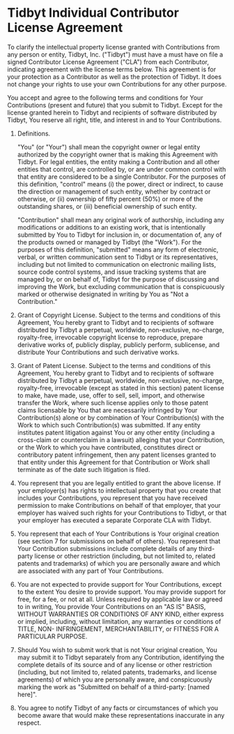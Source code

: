 # Tidbyt Individual Contributor License Agreement

To clarify the intellectual property license granted with Contributions from
any person or entity, Tidbyt, Inc. ("Tidbyt") must have a 
must have on file a signed Contributor License Agreement ("CLA")
from each Contributor, indicating agreement with the license
terms below. This agreement is for your protection as a Contributor
as well as the protection of Tidbyt. It does not
change your rights to use your own Contributions for any other purpose.

You accept and agree to the following terms and conditions for Your
Contributions (present and future) that you submit to Tidbyt. Except
for the license granted herein to Tidbyt and recipients of
software distributed by Tidbyt, You reserve all right, title,
and interest in and to Your Contributions.

1. Definitions.
     
   "You" (or "Your") shall mean the copyright owner or legal entity
   authorized by the copyright owner that is making this Agreement
   with Tidbyt. For legal entities, the entity making a
   Contribution and all other entities that control, are controlled
   by, or are under common control with that entity are considered to
   be a single Contributor. For the purposes of this definition,
   "control" means (i) the power, direct or indirect, to cause the
   direction or management of such entity, whether by contract or
   otherwise, or (ii) ownership of fifty percent (50%) or more of the
   outstanding shares, or (iii) beneficial ownership of such entity.
   
   "Contribution" shall mean any original work of authorship,
   including any modifications or additions to an existing work, that
   is intentionally submitted by You to Tidbyt for inclusion
   in, or documentation of, any of the products owned or managed by
   Tidbyt (the "Work"). For the purposes of this definition,
   "submitted" means any form of electronic, verbal, or written
   communication sent to Tidbyt or its representatives,
   including but not limited to communication on electronic mailing
   lists, source code control systems, and issue tracking systems that
   are managed by, or on behalf of, Tidbyt for the purpose of
   discussing and improving the Work, but excluding communication that
   is conspicuously marked or otherwise designated in writing by You
   as "Not a Contribution."

2. Grant of Copyright License. Subject to the terms and conditions of
   this Agreement, You hereby grant to Tidbyt and to
   recipients of software distributed by Tidbyt a perpetual,
   worldwide, non-exclusive, no-charge, royalty-free, irrevocable
   copyright license to reproduce, prepare derivative works of,
   publicly display, publicly perform, sublicense, and distribute Your
   Contributions and such derivative works.

3. Grant of Patent License. Subject to the terms and conditions of
   this Agreement, You hereby grant to Tidbyt and to
   recipients of software distributed by Tidbyt a perpetual,
   worldwide, non-exclusive, no-charge, royalty-free, irrevocable
   (except as stated in this section) patent license to make, have
   made, use, offer to sell, sell, import, and otherwise transfer the
   Work, where such license applies only to those patent claims
   licensable by You that are necessarily infringed by Your
   Contribution(s) alone or by combination of Your Contribution(s)
   with the Work to which such Contribution(s) was submitted. If any
   entity institutes patent litigation against You or any other entity
   (including a cross-claim or counterclaim in a lawsuit) alleging
   that your Contribution, or the Work to which you have contributed,
   constitutes direct or contributory patent infringement, then any
   patent licenses granted to that entity under this Agreement for
   that Contribution or Work shall terminate as of the date such
   litigation is filed.

4. You represent that you are legally entitled to grant the above
   license. If your employer(s) has rights to intellectual property
   that you create that includes your Contributions, you represent
   that you have received permission to make Contributions on behalf
   of that employer, that your employer has waived such rights for
   your Contributions to Tidbyt, or that your employer has
   executed a separate Corporate CLA with Tidbyt.

5. You represent that each of Your Contributions is Your original
   creation (see section 7 for submissions on behalf of others). You
   represent that Your Contribution submissions include complete
   details of any third-party license or other restriction (including,
   but not limited to, related patents and trademarks) of which you
   are personally aware and which are associated with any part of Your
   Contributions.

6. You are not expected to provide support for Your Contributions,
   except to the extent You desire to provide support. You may provide
   support for free, for a fee, or not at all. Unless required by
   applicable law or agreed to in writing, You provide Your
   Contributions on an "AS IS" BASIS, WITHOUT WARRANTIES OR CONDITIONS
   OF ANY KIND, either express or implied, including, without
   limitation, any warranties or conditions of TITLE, NON-
   INFRINGEMENT, MERCHANTABILITY, or FITNESS FOR A PARTICULAR PURPOSE.

7. Should You wish to submit work that is not Your original creation,
   You may submit it to Tidbyt separately from any
   Contribution, identifying the complete details of its source and of
   any license or other restriction (including, but not limited to,
   related patents, trademarks, and license agreements) of which you
   are personally aware, and conspicuously marking the work as
   "Submitted on behalf of a third-party: [named here]".

8. You agree to notify Tidbyt of any facts or circumstances of
   which you become aware that would make these representations
   inaccurate in any respect.
